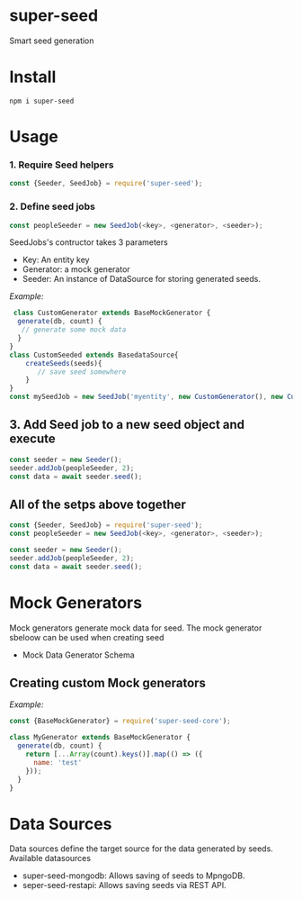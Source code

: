 # super-seed

Smart seed generation

# Install

```
npm i super-seed
```

# Usage

### 1. Require Seed helpers
```js
const {Seeder, SeedJob} = require('super-seed');
```

### 2. Define seed jobs
```js
const peopleSeeder = new SeedJob(<key>, <generator>, <seeder>);
```
SeedJobs's contructor takes 3 parameters
- Key: An entity key
- Generator: a mock generator
- Seeder: An instance of DataSource  for storing generated seeds. 

*Example:*
```js
 class CustomGenerator extends BaseMockGenerator {
  generate(db, count) {
   // generate some mock data
  }
}
class CustomSeeded extends BasedataSource{
    createSeeds(seeds){
       // save seed somewhere
    }
}
const mySeedJob = new SeedJob('myentity', new CustomGenerator(), new CustomSeeded());
```

## 3. Add Seed job to a new seed object and execute
```js
const seeder = new Seeder();
seeder.addJob(peopleSeeder, 2);
const data = await seeder.seed();
```
## All of the setps above together

```js
const {Seeder, SeedJob} = require('super-seed');
const peopleSeeder = new SeedJob(<key>, <generator>, <seeder>);

const seeder = new Seeder();
seeder.addJob(peopleSeeder, 2);
const data = await seeder.seed();
```
# Mock Generators
Mock generators generate mock data for seed.
The mock generator sbeloow can be used when creating seed
- Mock Data Generator Schema

## Creating custom Mock generators
*Example:*
```js
const {BaseMockGenerator} = require('super-seed-core');

class MyGenerator extends BaseMockGenerator {
  generate(db, count) {
    return [...Array(count).keys()].map(() => ({
      name: 'test'
    }));
  }
}
```

# Data Sources

Data sources define the target source for the data generated by seeds.
Available datasources
- super-seed-mongodb: Allows saving of seeds to MpngoDB.
- seper-seed-restapi: Allows saving seeds via REST API.